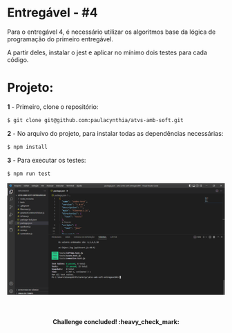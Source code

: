 <h1> Entregável - #4</h1> 
    <p>Para o entregável 4, é necessário utilizar os algoritmos base da lógica de programação do primeiro entregável.</p>  
    <p>A partir deles, instalar o jest e aplicar no mínimo dois testes para cada código.</p>

<h1>Projeto:</h1>

**1** - Primeiro, clone o repositório:
```bash
$ git clone git@github.com:paulacynthia/atvs-amb-soft.git
```

**2** - No arquivo do projeto, para instalar todas as dependências necessárias:
``` bash
$ npm install 
```

**3** - Para executar os testes:
``` bash
$ npm run test 
```
<p><img src="./assets/pass_tests.PNG"></p><br/>

<h4 align="center">
   Challenge concluded! :heavy_check_mark:
</h4>
